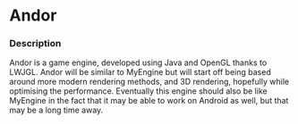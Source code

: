 Andor
=====
<h3>Description</h3>
Andor is a game engine, developed using Java and OpenGL thanks to LWJGL. Andor will be similar to MyEngine but will start off being based around more modern rendering methods, and 3D rendering, hopefully while optimising the performance. Eventually this engine should also be like MyEngine in the fact that it may be able to work on Android as well, but that may be a long time away.
